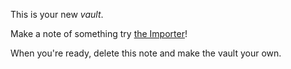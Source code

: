 This is your new *vault*.

Make a note of something try [the Importer](https://help.obsidian.md/Plugins/Importer)!

When you're ready, delete this note and make the vault your own.